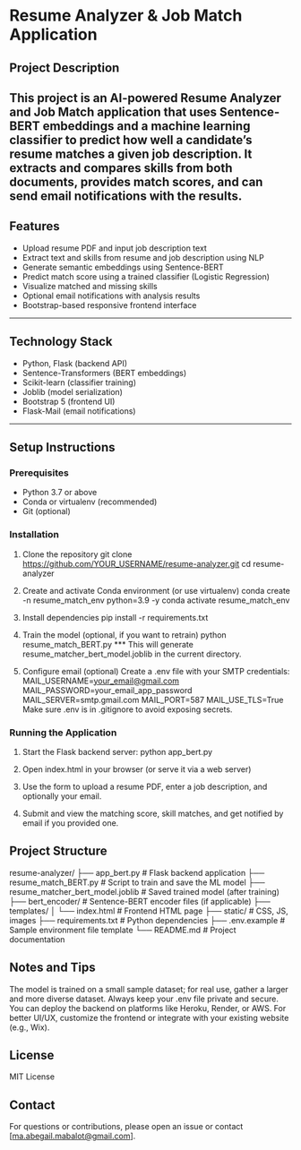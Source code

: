 # Resume Analyzer & Job Match Application

## Project Description

This project is an AI-powered Resume Analyzer and Job Match application that uses **Sentence-BERT embeddings** and a **machine learning classifier** to predict how well a candidate’s resume matches a given job description. It extracts and compares skills from both documents, provides match scores, and can send email notifications with the results.
---

## Features

- Upload resume PDF and input job description text
- Extract text and skills from resume and job description using NLP
- Generate semantic embeddings using Sentence-BERT
- Predict match score using a trained classifier (Logistic Regression)
- Visualize matched and missing skills
- Optional email notifications with analysis results
- Bootstrap-based responsive frontend interface

---

## Technology Stack

- Python, Flask (backend API)
- Sentence-Transformers (BERT embeddings)
- Scikit-learn (classifier training)
- Joblib (model serialization)
- Bootstrap 5 (frontend UI)
- Flask-Mail (email notifications)

---

## Setup Instructions

### Prerequisites

- Python 3.7 or above
- Conda or virtualenv (recommended)
- Git (optional)

### Installation

1. Clone the repository
git clone https://github.com/YOUR_USERNAME/resume-analyzer.git
cd resume-analyzer

2. Create and activate Conda environment (or use virtualenv)
conda create -n resume_match_env python=3.9 -y
conda activate resume_match_env

3. Install dependencies
pip install -r requirements.txt

4. Train the model (optional, if you want to retrain)
python resume_match_BERT.py
*** This will generate resume_matcher_bert_model.joblib in the current directory.

5. Configure email (optional)
Create a .env file with your SMTP credentials:
MAIL_USERNAME=your_email@gmail.com
MAIL_PASSWORD=your_email_app_password
MAIL_SERVER=smtp.gmail.com
MAIL_PORT=587
MAIL_USE_TLS=True
Make sure .env is in .gitignore to avoid exposing secrets.

### Running the Application
1. Start the Flask backend server:
python app_bert.py

2. Open index.html in your browser (or serve it via a web server)

3. Use the form to upload a resume PDF, enter a job description, and optionally your email.

4. Submit and view the matching score, skill matches, and get notified by email if you provided one.

## Project Structure
resume-analyzer/
├── app_bert.py              # Flask backend application
├── resume_match_BERT.py     # Script to train and save the ML model
├── resume_matcher_bert_model.joblib  # Saved trained model (after training)
├── bert_encoder/            # Sentence-BERT encoder files (if applicable)
├── templates/
│   └── index.html           # Frontend HTML page
├── static/                  # CSS, JS, images
├── requirements.txt         # Python dependencies
├── .env.example             # Sample environment file template
└── README.md                # Project documentation

## Notes and Tips
The model is trained on a small sample dataset; for real use, gather a larger and more diverse dataset.
Always keep your .env file private and secure.
You can deploy the backend on platforms like Heroku, Render, or AWS.
For better UI/UX, customize the frontend or integrate with your existing website (e.g., Wix).

## License
MIT License

## Contact
For questions or contributions, please open an issue or contact [ma.abegail.mabalot@gmail.com].
